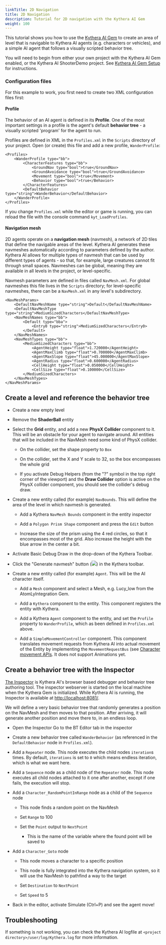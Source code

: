 ```yaml
---
linkTitle: 2D Navigation
title: 2D Navigation
description: Tutorial for 2D navigation with the Kythera AI Gem
weight: 100
---
```


This tutorial shows you how to use the [Kythera AI Gem](/docs/user-guide/gems/reference/kythera-ai/) to create an area of level that is navigable to Kythera AI agents (e.g. characters or vehicles), and a simple AI agent that follows a visually scripted behavior tree.

You will need to begin from either your own project with the Kythera AI Gem enabled, or the Kythera AI ShooterDemo project. See [Kythera AI Gem Setup](/docs/user-guide/gems/reference/kythera-ai/kythera-ai-gem-setup/) for instructions.

### Configuration files

For this example to work, you first need to create two XML configuration files first:

#### Profile

The behavior of an AI agent is defined in its **Profile**. One of the most important settings in a profile is the agent's default **behavior tree** - a visually scripted 'program' for the agent to run.

Profiles are defined in XML in the `Profiles.xml` in the `Scripts` directory of your project. Open (or create) this file and add a new profile, `WanderProfile`:

```
<Profiles>
    <WanderProfile type="bb">
        <CharacterFeatures type="bb">
            <GroundNav type="bool">true</GroundNav>
            <GroundAvoidance type="bool">true</GroundAvoidance>
            <Movement type="bool">true</Movement>
            <Behavior type="bool">true</Behavior>
        </CharacterFeatures>
        <DefaultBehavior type="string">WanderBehavior</DefaultBehavior>
    </WanderProfile>
</Profiles>
```

If you change `Profiles.xml` while the editor or game is running, you can reload the file with the console command `kyt_LoadProfiles`.

#### Navigation mesh

2D agents operate on a **navigation mesh** (navmesh), a network of 2D tiles that define the navigable areas of the level. Kythera AI generates these navmeshes automatically according to parameters defined by the author. Kythera AI allows for multiple types of navmesh that can be used by different types of agents - so that, for example, large creatures cannot fit through small spaces. Navmeshes can be global, meaning they are available in all levels in the project, or level-specific.

Navmesh parameters are defined in files called `NavMesh.xml`. For global navmeshes this file lives in the `Scripts` directory; for level-specific navmeshes, there can be a `NavMesh.xml` in any level's subdirectory.

```
<NavMeshParams>
    <DefaultNavMeshName type="string">Default</DefaultNavMeshName>
    <DefaultNavMeshType type="string">MediumSizedCharacters</DefaultNavMeshType>
    <NavMeshNames type="bb">
        <Default type="bba">
            <Entry0 type="string">MediumSizedCharacters</Entry0>
        </Default>
    </NavMeshNames>
    <NavMeshTypes type="bb">
        <MediumSizedCharacters type="bb">
            <AgentHeight type="float">1.720000</AgentHeight>
            <AgentMaxClimb type="float">0.700000</AgentMaxClimb>
            <AgentMaxSlope type="float">45.000000</AgentMaxSlope>
            <AgentRadius type="float">0.600000</AgentRadius>
            <CellHeight type="float">0.050000</CellHeight>
            <CellSize type="float">0.100000</CellSize>
        </MediumSizedCharacters>
    </NavMeshTypes>
</NavMeshParams>
```

Create a level and reference the behavior tree
----------------------------------------------

*   Create a new empty level
    
*   Remove the **ShaderBall** entity
    
*   Select the **Grid** entity, and add a new **PhysX Collider** component to it. This will be an obstacle for your agent to navigate around. All entities that will be included in the NavMesh need some kind of PhysX collider.
    
    *   On the collider, set the shape property to `Box`
        
    *   On the collider, set the X and Y scale to 32, so the box encompasses the whole grid
        
    *   If you activate Debug Helpers (from the "?" symbol in the top right corner of the viewport) and the **Draw Collider** option is active on the PhysX collider component, you should see the collider's debug draw.
        
*   Create a new entity called (for example) `NavBounds`. This will define the area of the level in which navmesh is generated.
    
    *   Add a Kythera `NavMesh Bounds` component in the entity inspector
        
    *   Add a `Polygon Prism Shape` component and press the `Edit` button
        
    *   Increase the size of the prism using the 4 red circles, so that it encompasses most of the grid. Also increase the height with the blue arrow in the center a bit.
        
*   Activate Basic Debug Draw in the drop-down of the Kythera Toolbar. 
    
*   Click the "Generate navmesh" button (![](/images/user-guide/gems/kythera-ai/toolbar-generate-navmesh.png)) in the Kythera toolbar.
    
*   Create a new entity called (for example) `Agent`. This will be the AI character itself.
    
    *   Add a `Mesh` component and select a Mesh, e.g. Lucy\_low from the AtomLyIntegration Gem.
        
    *   Add a `Kythera` component to the entity. This component registers the entity with Kythera.
        
    *   Add a Kythera `Agent` component to the entity, and set the `Profile` property to `WanderProfile`, which as been defined in `Profiles.xml` above.
        
    *   Add a `SimpleMovementController` component. This component translates movement requests from Kythera AI into actual movement of the Entity by implementing the `MovementRequestBus` (see [Character movement APIs](http://localhost:44541/docs/user-guide/gems/reference/kythera-ai/character-movement-apis/). It does not support Animations yet.
        

Create a behavior tree with the Inspector
-----------------------------------------

[The Inspector](/docs/user-guide/gems/reference/kythera-ai/introduction-to-the-inspector/) is Kythera AI's browser based debugger and behavior tree authoring tool.
The inspector webserver is started on the local machine when the Kythera Gem is initialized. While Kythera AI is running, the Inspector is available at [http://localhost:8081/](http://localhost:8081/).

We will define a very basic behavior tree that randomly generates a position on the NavMesh and then moves to that position. After arriving, it will generate another position and move there to, in an endless loop.

*   Open the Inspector Go to the BT Editor tab in the inspector
    
*   Create a new behavior tree called `WanderBehavior` (as referenced in the `DefaultBehavior` node in `Profiles.xml`).
    
*   Add a `Repeater` node. This node executes the child nodes `iteration`s times. By default, `iterations` is set to `0` which means endless iteration, which is what we want here.
    
*   Add a `Sequence` node as a child node of the `Repeater` node. This node executes all child nodes attached to it one after another, except if one fails, the execution will stop.
    
*   Add a `Character_RandomPointInRange` node as a child of the `Sequence` node
    
    *   This node finds a random point on the NavMesh
        
    *   Set `Range` to 100
        
    *   Set the `Point` output to `NextPoint`
        
        *   This is the name of the variable where the found point will be saved to
            
*   Add a `Character_Goto` node
    
    *   This node moves a character to a specific position
        
    *   This node is fully integrated into the Kythera navigation system, so it will use the NavMesh to pathfind a way to the target
        
    *   Set `Destination` to `NextPoint`
        
    *   Set `Speed` to 5
        
*   Back in the editor, activate Simulate (Ctrl+P) and see the agent move!
    

Troubleshooting
---------------

If something is not working, you can check the Kythera AI logfile at `<project directory>/user/log/Kythera.log` for more information.
